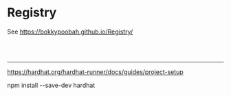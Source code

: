 # Registry

See https://bokkypoobah.github.io/Registry/

<br />

<br />

---

https://hardhat.org/hardhat-runner/docs/guides/project-setup

npm install --save-dev hardhat
